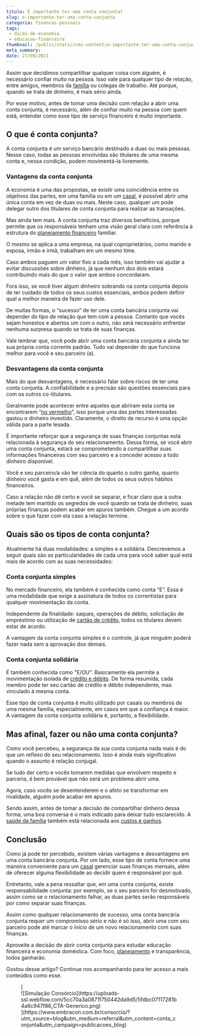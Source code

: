 ```yaml
---
titulo: É importante ter uma conta conjunta?
slug: e-importante-ter-uma-conta-conjunta
categoria: financas-pessoais
tags:
 - dicas-de-economia
 - educacao-financeira
thumbnail: /public/static/cms-content/e-importante-ter-uma-conta-conjunta.jpg
meta_summary: 
date: 27/09/2021
---
```

Assim que decidimos compartilhar qualquer coisa com alguém, é necessário confiar muito na pessoa. Isso vale para qualquer tipo de relação, entre amigos, membros da [família](https://www.embracon.com.br/blog/financas-da-familia-como-ensinar-os-filhos-a-economizar-dinheiro) ou colegas de trabalho. Até porque, quando se trata de dinheiro, é mais sério ainda.

Por esse motivo, antes de tomar uma decisão com relação a abrir uma conta conjunta, é necessário, além de confiar muito na pessoa com quem está, entender como esse tipo de serviço financeiro é muito importante.

O que é conta conjunta?
-----------------------

A conta conjunta é um serviço bancário destinado a duas ou mais pessoas. Nesse caso, todas as pessoas envolvidas são titulares de uma mesma conta e, nessa condição, podem movimentá-la livremente.

### Vantagens da conta conjunta  


A economia é uma das propostas, se existir uma coincidência entre os objetivos das partes, em uma família ou em um [casal](https://www.embracon.com.br/blog/como-organizar-as-financas-do-casal), é possível abrir uma única conta em vez de duas ou mais. Neste caso, qualquer um pode delegar outro dos titulares de conta conjunta para realizar as transações.

Mas ainda tem mais. A conta conjunta traz diversos benefícios, porque permite que os responsáveis ​​tenham uma visão geral clara com referência à estrutura do [planejamento financeiro](https://www.embracon.com.br/blog/como-fazer-um-planejamento-financeiro-em-2021) familiar.

O mesmo se aplica a uma empresa, na qual coproprietários, como marido e esposa, irmão e irmã, trabalham em um mesmo time.

Caso ambos paguem um valor fixo a cada mês, isso também vai ajudar a evitar discussões sobre dinheiro, já que nenhum dos dois estará contribuindo mais do que o valor que ambos concordaram.

Fora isso, se você tiver algum dinheiro sobrando na conta conjunta depois de ter cuidado de todos os seus custos essenciais, ambos podem definir qual a melhor maneira de fazer uso dele.

De muitas formas, o “sucesso” de ter uma conta bancária conjunta vai depender do tipo de relação que tem com a pessoa. Contanto que vocês sejam honestos e abertos um com o outro, não será necessário enfrentar nenhuma surpresa quando se trata de suas finanças.

Vale lembrar que, você pode abrir uma conta bancária conjunta e ainda ter sua própria conta corrente padrão. Tudo vai depender do que funciona melhor para você e seu parceiro (a).

### Desvantagens da conta conjunta  


Mais do que desvantagens, é necessário falar sobre riscos de ter uma conta conjunta. A confiabilidade e a precisão são questões essenciais para com os outros co-titulares.

Geralmente pode acontecer entre aqueles que abriram esta conta se encontrarem “[no vermelho](https://www.embracon.com.br/blog/as-dicas-mais-valiosas-para-sair-do-vermelho)”, isso porque uma das partes interessadas gastou o dinheiro investido. Claramente, o direito de recurso é uma opção válida para a parte lesada.

É importante reforçar que a segurança de suas finanças conjuntas está relacionada à segurança do seu relacionamento. Dessa forma, se você abrir uma conta conjunta, estará se comprometendo a compartilhar suas informações financeiras com seu parceiro e a conceder acesso a todo dinheiro disponível.

Você e seu parceiro/a vão ter ciência do quanto o outro ganha, quanto dinheiro você gasta e em quê, além de todos os seus outros hábitos financeiros.

Caso a relação não dê certo e você se separar, e ficar claro que a outra metade tem mantido os segredos de você quando se trata de dinheiro, suas próprias finanças podem acabar em apuros também. Chegue a um acordo sobre o que fazer com ela caso a relação termine.

Quais são os tipos de conta conjunta?
-------------------------------------

Atualmente há duas modalidades: a simples e a solidária. Descrevemos a seguir quais são as particularidades de cada uma para você saber qual está mais de acordo com as suas necessidades:

### Conta conjunta simples

No mercado financeiro, ela também é conhecida como conta “E”. Essa é uma modalidade que exige a assinatura de todos os correntistas para qualquer movimentação da conta.

Independente da finalidade: saques, operações de débito, solicitação de empréstimo ou utilização de [cartão de crédito](https://www.embracon.com.br/blog/divida-de-cartao-de-credito-como-sair-dela-e-nao-entrar-mais), todos os titulares devem estar de acordo.

A vantagem da conta conjunta simples é o controle, já que ninguém poderá fazer nada sem a aprovação dos demais.

### Conta conjunta solidária

É também conhecida como "E/OU". Basicamente ela permite a movimentação isolada de [crédito e débito](https://www.embracon.com.br/blog/saiba-quais-sao-os-pontos-positivos-e-negativos-de-pagar-a-vista-e-parcelado). De forma resumida, cada membro pode ter seu cartão de crédito e débito independente, mas vinculado à mesma conta.

Esse tipo de conta conjunta é muito utilizado por casais ou membros de uma mesma família, especialmente, em casos em que a confiança é maior. A vantagem da conta conjunta solidária é, portanto, a flexibilidade.

Mas afinal, fazer ou não uma conta conjunta?
--------------------------------------------

Como você percebeu, a segurança da sua conta conjunta nada mais é do que um reflexo do seu relacionamento. Isso é ainda mais significativo quando o assunto é relação conjugal.

Se tudo der certo e vocês tomarem medidas que envolvem respeito e parceria, é bem provável que não será um problema abrir uma.

Agora, caso vocês se desentenderem e o afeto se transformar em rivalidade, alguém pode acabar em apuros.

Sendo assim, antes de tomar a decisão de compartilhar dinheiro dessa forma, uma boa conversa é o mais indicado para deixar tudo esclarecido. A [saúde da família](https://www.embracon.com.br/blog/entenda-como-e-possivel-manter-a-saude-financeira-da-sua-familia) também está relacionada aos [custos e ganhos](https://www.embracon.com.br/blog/como-calcular-o-seu-custo-de-vida).

Conclusão
---------

Como já pode ter percebido, existem várias vantagens e desvantagens em uma conta bancária conjunta. Por um lado, esse tipo de conta fornece uma maneira conveniente para um [casal](https://www.embracon.com.br/blog/financas-do-casal-organize-e-faca-um-consorcio) gerenciar suas finanças mensais, além de oferecer alguma flexibilidade ao decidir quem é responsável por quê.

Entretanto, vale a pena ressaltar que, em uma conta conjunta, existe responsabilidade conjunta: por exemplo, se o seu parceiro for desmotivado, assim como se o relacionamento falhar, as duas partes serão responsáveis ​​por como separar suas finanças.

Assim como qualquer relacionamento de sucesso, uma conta bancária conjunta requer um compromisso sério e não é só isso, abrir uma com seu parceiro pode até marcar o início de um novo relacionamento com suas finanças.

Aproveite a decisão de abrir conta conjunta para estudar educação financeira e economia doméstica. Com foco, [planejamento](https://www.embracon.com.br/blog/faca-um-planejamento-financeiro-anual) e transparência, todos ganharão.

Gostou desse artigo? Continue nos acompanhando para ter acesso a mais conteúdos como esse.

<figure class="w-richtext-figure-type-image w-richtext-align-center">[<div>![Simulação Consórcio](https://uploads-ssl.webflow.com/5cc70a3a0871f750442da9d5/5fdbc07117281b4a6c947f86_CTA-Generico.png)</div>](https://www.embracon.com.br/consorcio/?utm_source=blog&utm_medium=referral&utm_content=conta_conjunta&utm_campaign=publicacoes_blog)</figure>
